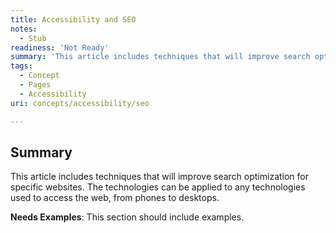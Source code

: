 ```yaml
---
title: Accessibility and SEO
notes:
  - Stub
readiness: 'Not Ready'
summary: 'This article includes techniques that will improve search optimization for specific websites. The technologies can be applied to any technologies used to access the web, from phones to desktops.'
tags:
  - Concept
  - Pages
  - Accessibility
uri: concepts/accessibility/seo

---
```

## <span>Summary</span>

This article includes techniques that will improve search optimization for specific websites. The technologies can be applied to any technologies used to access the web, from phones to desktops.

**Needs Examples**: This section should include examples.

